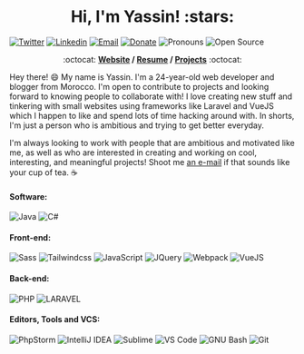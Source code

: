 <h1 align="center">Hi, I'm Yassin! :stars:</h1>

[![Twitter](https://img.shields.io/badge/-Twitter-1ca0f1?style=flat&labelColor=1ca0f1&logo=twitter&logoColor=white&link=https://twitter.com/starlugapps)](https://twitter.com/brennankbrown)
[![Linkedin](https://img.shields.io/badge/-LinkedIn-blue?style=flat&logo=Linkedin&logoColor=white&link=https://linkedin.com/in/yassin-elotmani/)](https://linkedin.com/in/yassin-elotmani/)
[![Email](https://img.shields.io/badge/-Email-c14438?style=flat&logo=Gmail&logoColor=white&link=mailto:yotman.97@gmail.com)](mailto:yotman.97@gmail.com)
[![Donate](https://img.shields.io/badge/-Donate-0C4387?style=flat&logo=paypal&logoColor=ffffff&link=https://paypal.me/yassinelotmani)](https://paypal.me/yassinelotmani)
![Pronouns](https://img.shields.io/badge/Pronouns-He%2FHim-brightgreen?style=flat)
![Open Source](http://img.shields.io/badge/-Open%20Source%20Fan-3DA639?style=flat&logo=open-source-initiative&logoColor=ffffff)


<p align="center"> :octocat: <b><a href="https://www.starlug.com">Website</a> / <a href="https://www.starlug.com/#resume">Resume</a> / <a href="https://www.starlug.com/#my-works">Projects</a></b> :octocat: </p>


 Hey there! :smile: My name is Yassin. I'm a 24-year-old web developer and blogger from Morocco. I'm open to contribute to projects and looking forward to knowing people to collaborate with! I love creating new stuff and tinkering with small websites using frameworks like Laravel and VueJS which I happen to like and spend lots of time hacking around with. In shorts, I'm just a person who is ambitious and trying to get better everyday.

I'm always looking to work with people that are ambitious and motivated like me, as well as who are interested in creating and working on cool, interesting, and meaningful projects! Shoot me [an e-mail](mailto:yotman.97@gmail.com) if that sounds like your cup of tea. :coffee:

#### Software:

![Java](http://img.shields.io/badge/-Java-007396?style=flat-square&logo=java&logoColor=ffffff)
![C#](http://img.shields.io/badge/-CSharp-642076?style=flat-square&logo=csharp&logoColor=ffffff)

#### Front-end:

![Sass](https://img.shields.io/badge/-Sass-%23CC6699?style=flat-square&logo=sass&logoColor=ffffff)
![Tailwindcss](https://img.shields.io/badge/-Tailwindcss-0698D1?style=flat-square&logo=tailwindcss&logoColor=ffffff)
![JavaScript](https://img.shields.io/badge/-JavaScript-%23F7DF1C?style=flat-square&logo=javascript&logoColor=000000&color=d1b01f)
![JQuery](https://img.shields.io/badge/-Jquery-black?style=flat-square&logo=jquery&logoColor=00d632)
![Webpack](https://img.shields.io/badge/-Webpack-1B74BA?style=flat-square&logo=webpack&logoColor=black)
![VueJS](https://img.shields.io/badge/-VueJS-004447?style=flat-square&logo=Vue.js&logoColor=00d632)


#### Back-end:

![PHP](https://img.shields.io/badge/-PHP-777BB3?style=flat-square&logo=php&logoColor=ffffff)
![LARAVEL](https://img.shields.io/badge/-Laravel-130806?style=flat-square&logo=laravel)


#### Editors, Tools and VCS:

![PhpStorm](http://img.shields.io/badge/-PhpStorm-000000?style=flat-square&logo=phpstorm&logoColor=ffffff)
![IntelliJ IDEA](http://img.shields.io/badge/-IntelliJ%20IDEA-001628?style=flat-square&logo=intellij-idea&logoColor=ffffff)
![Sublime](http://img.shields.io/badge/-Sublime-FF9800?style=flat-square&logo=sublime-text&logoColor=ffffff)
![VS Code](http://img.shields.io/badge/-VS%20Code-007ACC?style=flat-square&logo=visual-studio-code&logoColor=ffffff)
![GNU Bash](http://img.shields.io/badge/-GNU%20Bash-000000?style=flat-square&logo=gnu-bash&logoColor=ffffff)
![Git](http://img.shields.io/badge/-Git-B96D37?style=flat-square&logo=git&logoColor=ffffff)

<!--
#### I'm proficient with:
> Programming languages:<i> Java - c# - php - javascript - css/sass</i><br/>
> Database management system:<i> mysql - ms sql</i><br/>
> Programming frameworks:<i> android/java</i><br/>
> Version control system: <i>git - github </i><br/>

#### I'm familiar with:
> <i> vuejs - laravel - bash </i><br/>

For more info visit my website: [starlug.com](starlug.com)
-->
<!--
**yassin97/yassin97** is a ✨ _special_ ✨ repository because its `README.md` (this file) appears on your GitHub profile.

Here are some ideas to get you started:

- 🔭 I’m currently working on ...
- 🌱 I’m currently learning ...
- 👯 I’m looking to collaborate on ...
- 🤔 I’m looking for help with ...
- 💬 Ask me about ...
- 📫 How to reach me: ...
- 😄 Pronouns: ...
- ⚡ Fun fact: ...
-->
